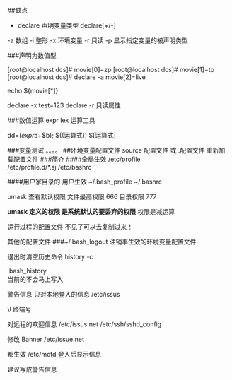 ##缺点


- declare 声明变量类型
declare[+/-]

-a  数组
-i  整形
-x  环境变量
-r  只读
-p  显示指定变量的被声明类型

###声明为数值型

[root@localhost dcs]# movie[0]=zp
[root@localhost dcs]# movie[1]=tp
[root@localhost dcs]# declare -a movie[2]=live

echo  ${movie[*]}

declare -x test=123
declare -r 只读属性

###数值运算
expr lex 运算工具

dd=$(expr$a+$b);
$((运算式)) $[运算式]

###变量测试
。。。。
##环境变量配置文件
source 配置文件  或 .配置文件
重新加载配置文件
###简介
####全局生效
/etc/profile       
/etc/profile.d/*.sj
/etc/bashrc

####用户家目录的  用户生效
~/.bash_profile
~/.bashrc


umask
查看默认权限
文件最高权限   666
目录权限  777

**umask 定义的权限 是系统默认的要丢弃的权限**  权限是减运算


运行过程的配置文件 不见了可以去复制过来！


其他的配置文件
###~/.bash_logout
注销事生效的环境变量配置文件

退出时清空历史命令
history -c

.bash_history  
当前的不会马上写入

警告信息
只对本地登入的信息
/etc/issus

\l 终端号

对远程的欢迎信息
/etc/issus.net
/etc/ssh/sshd_config

修改 Banner  /etc/issue.net

都生效
/etc/motd
登入后显示信息

建议写成警告信息




